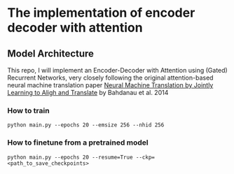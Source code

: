 # The implementation of encoder decoder with attention
## Model Architecture
This repo, I will implement an Encoder-Decoder with Attention using (Gated) Recurrent Networks,
very closely following the original attention-based neural machine translation paper [Neural Machine Translation by Jointly Learning to Aligh and Translate](https://arxiv.org/abs/1409.0473) by Bahdanau et al. 2014
### How to train 
```
python main.py --epochs 20 --emsize 256 --nhid 256
```

### How to finetune from a pretrained model
``python main.py --epochs 20 --resume=True --ckp=<path_to_save_checkpoints>``